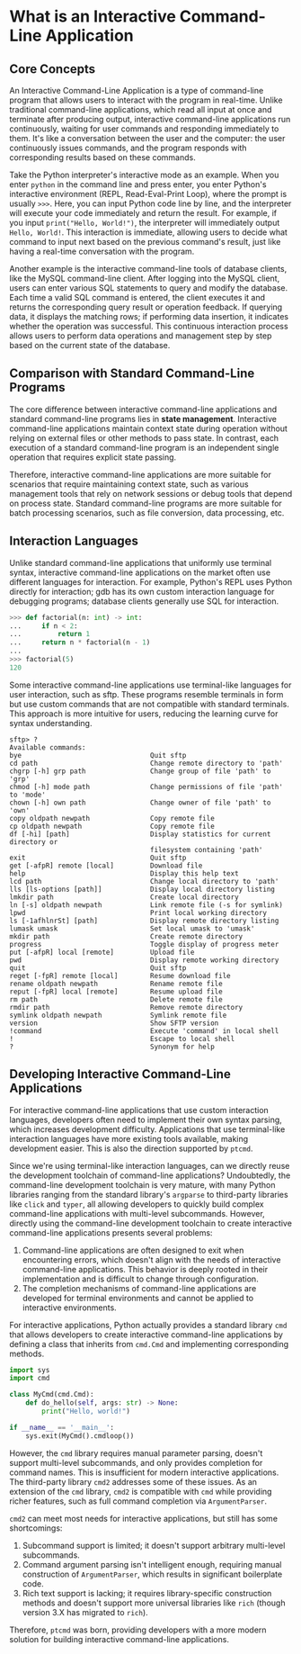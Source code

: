 # What is an Interactive Command-Line Application

## Core Concepts

An Interactive Command-Line Application is a type of command-line program that allows users to interact with the program in real-time. Unlike traditional command-line applications, which read all input at once and terminate after producing output, interactive command-line applications run continuously, waiting for user commands and responding immediately to them. It's like a conversation between the user and the computer: the user continuously issues commands, and the program responds with corresponding results based on these commands.

Take the Python interpreter's interactive mode as an example. When you enter `python` in the command line and press enter, you enter Python's interactive environment (REPL, Read-Eval-Print Loop), where the prompt is usually `>>>`. Here, you can input Python code line by line, and the interpreter will execute your code immediately and return the result. For example, if you input `print("Hello, World!")`, the interpreter will immediately output `Hello, World!`. This interaction is immediate, allowing users to decide what command to input next based on the previous command's result, just like having a real-time conversation with the program.

Another example is the interactive command-line tools of database clients, like the MySQL command-line client. After logging into the MySQL client, users can enter various SQL statements to query and modify the database. Each time a valid SQL command is entered, the client executes it and returns the corresponding query result or operation feedback. If querying data, it displays the matching rows; if performing data insertion, it indicates whether the operation was successful. This continuous interaction process allows users to perform data operations and management step by step based on the current state of the database.

## Comparison with Standard Command-Line Programs

The core difference between interactive command-line applications and standard command-line programs lies in **state management**. Interactive command-line applications maintain context state during operation without relying on external files or other methods to pass state. In contrast, each execution of a standard command-line program is an independent single operation that requires explicit state passing.

Therefore, interactive command-line applications are more suitable for scenarios that require maintaining context state, such as various management tools that rely on network sessions or debug tools that depend on process state. Standard command-line programs are more suitable for batch processing scenarios, such as file conversion, data processing, etc.

## Interaction Languages

Unlike standard command-line applications that uniformly use terminal syntax, interactive command-line applications on the market often use different languages for interaction. For example, Python's REPL uses Python directly for interaction; gdb has its own custom interaction language for debugging programs; database clients generally use SQL for interaction.

```py
>>> def factorial(n: int) -> int:
...     if n < 2:
...         return 1
...     return n * factorial(n - 1)
...
>>> factorial(5)
120
```

Some interactive command-line applications use terminal-like languages for user interaction, such as sftp. These programs resemble terminals in form but use custom commands that are not compatible with standard terminals. This approach is more intuitive for users, reducing the learning curve for syntax understanding.

```
sftp> ?
Available commands:
bye                                Quit sftp
cd path                            Change remote directory to 'path'
chgrp [-h] grp path                Change group of file 'path' to 'grp'
chmod [-h] mode path               Change permissions of file 'path' to 'mode'
chown [-h] own path                Change owner of file 'path' to 'own'
copy oldpath newpath               Copy remote file
cp oldpath newpath                 Copy remote file
df [-hi] [path]                    Display statistics for current directory or
                                   filesystem containing 'path'
exit                               Quit sftp
get [-afpR] remote [local]         Download file
help                               Display this help text
lcd path                           Change local directory to 'path'
lls [ls-options [path]]            Display local directory listing
lmkdir path                        Create local directory
ln [-s] oldpath newpath            Link remote file (-s for symlink)
lpwd                               Print local working directory
ls [-1afhlnrSt] [path]             Display remote directory listing
lumask umask                       Set local umask to 'umask'
mkdir path                         Create remote directory
progress                           Toggle display of progress meter
put [-afpR] local [remote]         Upload file
pwd                                Display remote working directory
quit                               Quit sftp
reget [-fpR] remote [local]        Resume download file
rename oldpath newpath             Rename remote file
reput [-fpR] local [remote]        Resume upload file
rm path                            Delete remote file
rmdir path                         Remove remote directory
symlink oldpath newpath            Symlink remote file
version                            Show SFTP version
!command                           Execute 'command' in local shell
!                                  Escape to local shell
?                                  Synonym for help
```

## Developing Interactive Command-Line Applications

For interactive command-line applications that use custom interaction languages, developers often need to implement their own syntax parsing, which increases development difficulty. Applications that use terminal-like interaction languages have more existing tools available, making development easier. This is also the direction supported by `ptcmd`.

Since we're using terminal-like interaction languages, can we directly reuse the development toolchain of command-line applications? Undoubtedly, the command-line development toolchain is very mature, with many Python libraries ranging from the standard library's `argparse` to third-party libraries like `click` and `typer`, all allowing developers to quickly build complex command-line applications with multi-level subcommands. However, directly using the command-line development toolchain to create interactive command-line applications presents several problems:

1. Command-line applications are often designed to exit when encountering errors, which doesn't align with the needs of interactive command-line applications. This behavior is deeply rooted in their implementation and is difficult to change through configuration.
2. The completion mechanisms of command-line applications are developed for terminal environments and cannot be applied to interactive environments.

For interactive applications, Python actually provides a standard library `cmd` that allows developers to create interactive command-line applications by defining a class that inherits from `cmd.Cmd` and implementing corresponding methods.

```py
import sys
import cmd

class MyCmd(cmd.Cmd):
    def do_hello(self, args: str) -> None:
        print("Hello, world!")

if __name__ == '__main__':
    sys.exit(MyCmd().cmdloop())
```

However, the `cmd` library requires manual parameter parsing, doesn't support multi-level subcommands, and only provides completion for command names. This is insufficient for modern interactive applications. The third-party library `cmd2` addresses some of these issues. As an extension of the `cmd` library, `cmd2` is compatible with `cmd` while providing richer features, such as full command completion via `ArgumentParser`.

`cmd2` can meet most needs for interactive applications, but still has some shortcomings:

1. Subcommand support is limited; it doesn't support arbitrary multi-level subcommands.
2. Command argument parsing isn't intelligent enough, requiring manual construction of `ArgumentParser`, which results in significant boilerplate code.
3. Rich text support is lacking; it requires library-specific construction methods and doesn't support more universal libraries like `rich` (though version 3.X has migrated to `rich`).

Therefore, `ptcmd` was born, providing developers with a more modern solution for building interactive command-line applications.

